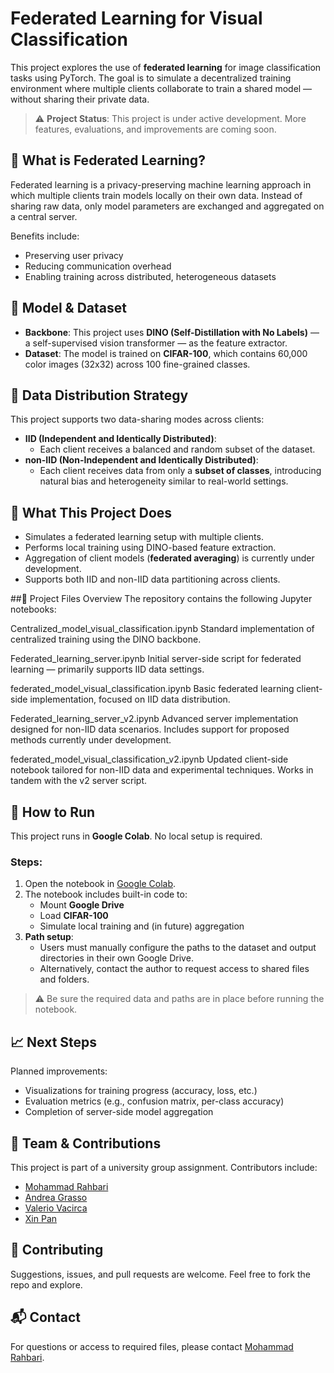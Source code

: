 # Federated Learning for Visual Classification

This project explores the use of **federated learning** for image classification tasks using PyTorch. The goal is to simulate a decentralized training environment where multiple clients collaborate to train a shared model — without sharing their private data.

> ⚠️ **Project Status**: This project is under active development. More features, evaluations, and improvements are coming soon.

## 🧠 What is Federated Learning?

Federated learning is a privacy-preserving machine learning approach in which multiple clients train models locally on their own data. Instead of sharing raw data, only model parameters are exchanged and aggregated on a central server.

Benefits include:
- Preserving user privacy
- Reducing communication overhead
- Enabling training across distributed, heterogeneous datasets

## 🧩 Model & Dataset

- **Backbone**: This project uses **DINO (Self-Distillation with No Labels)** — a self-supervised vision transformer — as the feature extractor.
- **Dataset**: The model is trained on **CIFAR-100**, which contains 60,000 color images (32x32) across 100 fine-grained classes.

## 🔁 Data Distribution Strategy

This project supports two data-sharing modes across clients:

- **IID (Independent and Identically Distributed)**:
  - Each client receives a balanced and random subset of the dataset.
- **non-IID (Non-Independent and Identically Distributed)**:
  - Each client receives data from only a **subset of classes**, introducing natural bias and heterogeneity similar to real-world settings.

## 📌 What This Project Does

- Simulates a federated learning setup with multiple clients.
- Performs local training using DINO-based feature extraction.
- Aggregation of client models (**federated averaging**) is currently under development.
- Supports both IID and non-IID data partitioning across clients.

##📁 Project Files Overview
The repository contains the following Jupyter notebooks:

Centralized_model_visual_classification.ipynb
Standard implementation of centralized training using the DINO backbone.

Federated_learning_server.ipynb
Initial server-side script for federated learning — primarily supports IID data settings.

federated_model_visual_classification.ipynb
Basic federated learning client-side implementation, focused on IID data distribution.

Federated_learning_server_v2.ipynb
Advanced server implementation designed for non-IID data scenarios. Includes support for proposed methods currently under development.

federated_model_visual_classification_v2.ipynb
Updated client-side notebook tailored for non-IID data and experimental techniques. Works in tandem with the v2 server script.

## 🚀 How to Run

This project runs in **Google Colab**. No local setup is required.

### Steps:

1. Open the notebook in [Google Colab](https://colab.research.google.com/).
2. The notebook includes built-in code to:
   - Mount **Google Drive**
   - Load **CIFAR-100**
   - Simulate local training and (in future) aggregation
3. **Path setup**:
   - Users must manually configure the paths to the dataset and output directories in their own Google Drive.
   - Alternatively, contact the author to request access to shared files and folders.

> ⚠️ Be sure the required data and paths are in place before running the notebook.

## 📈 Next Steps

Planned improvements:
- Visualizations for training progress (accuracy, loss, etc.)
- Evaluation metrics (e.g., confusion matrix, per-class accuracy)
- Completion of server-side model aggregation

## 👥 Team & Contributions

This project is part of a university group assignment. Contributors include:

- [Mohammad Rahbari](https://github.com/mohammad-rahbari)
- [Andrea Grasso](https://github.com/AndrewTurin)
- [Valerio Vacirca](https://github.com/AstroVale5)
- [Xin Pan](https://github.com/CheckMan1707)

## 🤝 Contributing

Suggestions, issues, and pull requests are welcome. Feel free to fork the repo and explore.

## 📬 Contact

For questions or access to required files, please contact [Mohammad Rahbari](https://github.com/mohammad-rahbari).
